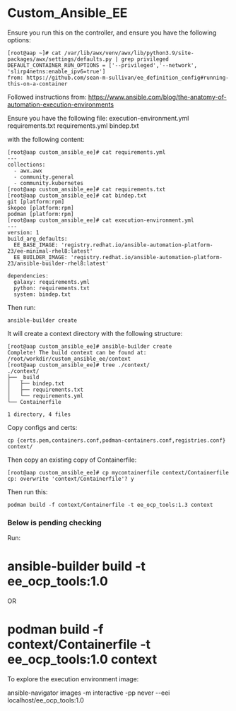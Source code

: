 # Custom_Ansible_EE

Ensure you run this on the controller, and ensure you have the following options:
```
[root@aap ~]# cat /var/lib/awx/venv/awx/lib/python3.9/site-packages/awx/settings/defaults.py | grep privileged
DEFAULT_CONTAINER_RUN_OPTIONS = ['--privileged','--network', 'slirp4netns:enable_ipv6=true']
from: https://github.com/sean-m-sullivan/ee_definition_config#running-this-on-a-container
```

Followed instructions from:
https://www.ansible.com/blog/the-anatomy-of-automation-execution-environments

Ensure you have the following file:
execution-environment.yml 
requirements.txt
requirements.yml
bindep.txt

with the following content:
```
[root@aap custom_ansible_ee]# cat requirements.yml 
---
collections:
  - awx.awx
  - community.general
  - community.kubernetes
[root@aap custom_ansible_ee]# cat requirements.txt 
[root@aap custom_ansible_ee]# cat bindep.txt 
git [platform:rpm]
skopeo [platform:rpm]
podman [platform:rpm]
[root@aap custom_ansible_ee]# cat execution-environment.yml 
---
version: 1
build_arg_defaults:
  EE_BASE_IMAGE: 'registry.redhat.io/ansible-automation-platform-23/ee-minimal-rhel8:latest'
  EE_BUILDER_IMAGE: 'registry.redhat.io/ansible-automation-platform-23/ansible-builder-rhel8:latest'

dependencies:
  galaxy: requirements.yml
  python: requirements.txt
  system: bindep.txt

```
Then run:
```
ansible-builder create
```
It will create a context directory with the following structure:

```
[root@aap custom_ansible_ee]# ansible-builder create
Complete! The build context can be found at: /root/workdir/custom_ansible_ee/context
[root@aap custom_ansible_ee]# tree ./context/
./context/
├── _build
│   ├── bindep.txt
│   ├── requirements.txt
│   └── requirements.yml
└── Containerfile

1 directory, 4 files
```
Copy configs and certs:
```
cp {certs.pem,containers.conf,podman-containers.conf,registries.conf} context/
```
Then copy an existing copy of Containerfile:
```
[root@aap custom_ansible_ee]# cp mycontainerfile context/Containerfile 
cp: overwrite 'context/Containerfile'? y
```
Then run this:
```
podman build -f context/Containerfile -t ee_ocp_tools:1.3 context
```

### Below is pending checking

Run:
# ansible-builder build  -t ee_ocp_tools:1.0
OR
# podman build -f context/Containerfile -t ee_ocp_tools:1.0 context
To explore the execution environment image:

ansible-navigator images -m interactive -pp never --eei localhost/ee_ocp_tools:1.0
